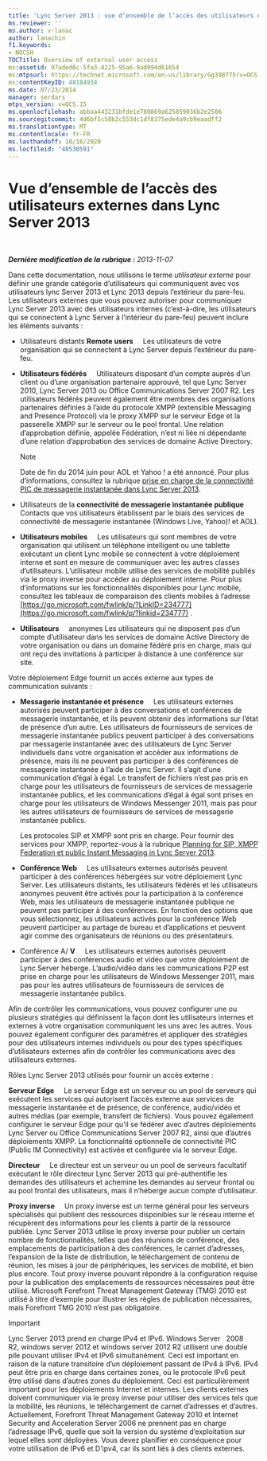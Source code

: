 ```yaml
---
title: 'Lync Server 2013 : vue d’ensemble de l’accès des utilisateurs externes'
ms.reviewer: ''
ms.author: v-lanac
author: lanachin
f1.keywords:
- NOCSH
TOCTitle: Overview of external user access
ms:assetid: 97aded6c-5fa3-4225-95a6-9ad094d61654
ms:mtpsurl: https://technet.microsoft.com/en-us/library/Gg398775(v=OCS.15)
ms:contentKeyID: 48184934
ms.date: 07/23/2014
manager: serdars
mtps_version: v=OCS.15
ms.openlocfilehash: abbaa443231bfde1e780869a625859036b2e2506
ms.sourcegitcommit: 4d6bf5c58b2c553dc1df8375ede4a9cb9eaadff2
ms.translationtype: MT
ms.contentlocale: fr-FR
ms.lasthandoff: 10/16/2020
ms.locfileid: "48530591"
---
```

# <a name="overview-of-external-user-access-in-lync-server-2013"></a>Vue d’ensemble de l’accès des utilisateurs externes dans Lync Server 2013

<div data-xmlns="http://www.w3.org/1999/xhtml">

<div class="topic" data-xmlns="http://www.w3.org/1999/xhtml" data-msxsl="urn:schemas-microsoft-com:xslt" data-cs="https://msdn.microsoft.com/">

<div data-asp="https://msdn2.microsoft.com/asp">



</div>

<div id="mainSection">

<div id="mainBody">

<span> </span>

_**Dernière modification de la rubrique :** 2013-11-07_

Dans cette documentation, nous utilisons le terme *utilisateur externe* pour définir une grande catégorie d’utilisateurs qui communiquent avec vos utilisateurs lync Server 2013 et Lync 2013 depuis l’extérieur du pare-feu. Les utilisateurs externes que vous pouvez autoriser pour communiquer Lync Server 2013 avec des utilisateurs internes (c’est-à-dire, les utilisateurs qui se connectent à Lync Server à l’intérieur du pare-feu) peuvent inclure les éléments suivants :

  - Utilisateurs distants **Remote users**     Les utilisateurs de votre organisation qui se connectent à Lync Server depuis l’extérieur du pare-feu.

  - **Utilisateurs fédérés**     Utilisateurs disposant d’un compte auprès d’un client ou d’une organisation partenaire approuvé, tel que Lync Server 2010, Lync Server 2013 ou Office Communications Server 2007 R2. Les utilisateurs fédérés peuvent également être membres des organisations partenaires définies à l’aide du protocole XMPP (extensible Messaging and Presence Protocol) via le proxy XMPP sur le serveur Edge et la passerelle XMPP sur le serveur ou le pool frontal. Une relation d’approbation définie, appelée Fédération, n’est ni liée ni dépendante d’une relation d’approbation des services de domaine Active Directory.
    
    <div>
    

    > [!NOTE]  
    > Date de fin du 2014 juin pour AOL et Yahoo ! a été annoncé. Pour plus d’informations, consultez la rubrique <A href="lync-server-2013-support-for-public-instant-messenger-connectivity.md">prise en charge de la connectivité PIC de messagerie instantanée dans Lync Server 2013</A>.

    
    </div>

  - Utilisateurs de la **connectivité de messagerie instantanée publique**     Contacts que vos utilisateurs établissent par le biais des services de connectivité de messagerie instantanée (Windows Live, Yahoo)\! et AOL).

  - **Utilisateurs mobiles**     Les utilisateurs qui sont membres de votre organisation qui utilisent un téléphone intelligent ou une tablette exécutant un client Lync mobile se connectent à votre déploiement interne et sont en mesure de communiquer avec les autres classes d’utilisateurs. L’utilisateur mobile utilise des services de mobilité publiés via le proxy inverse pour accéder au déploiement interne. Pour plus d’informations sur les fonctionnalités disponibles pour Lync mobile, consultez les tableaux de comparaison des clients mobiles à l’adresse [https://go.microsoft.com/fwlink/p/?LinkID=234777](https://go.microsoft.com/fwlink/p/?linkid=234777) .

  - **Utilisateurs**     anonymes Les utilisateurs qui ne disposent pas d’un compte d’utilisateur dans les services de domaine Active Directory de votre organisation ou dans un domaine fédéré pris en charge, mais qui ont reçu des invitations à participer à distance à une conférence sur site.

Votre déploiement Edge fournit un accès externe aux types de communication suivants :

  - **Messagerie instantanée et présence**     Les utilisateurs externes autorisés peuvent participer à des conversations et conférences de messagerie instantanée, et ils peuvent obtenir des informations sur l’état de présence d’un autre. Les utilisateurs de fournisseurs de services de messagerie instantanée publics peuvent participer à des conversations par messagerie instantanée avec des utilisateurs de Lync Server individuels dans votre organisation et accéder aux informations de présence, mais ils ne peuvent pas participer à des conférences de messagerie instantanée à l’aide de Lync Server. Il s’agit d’une communication d’égal à égal. Le transfert de fichiers n’est pas pris en charge pour les utilisateurs de fournisseurs de services de messagerie instantanée publics, et les communications d’égal à égal sont prises en charge pour les utilisateurs de Windows Messenger 2011, mais pas pour les autres utilisateurs de fournisseurs de services de messagerie instantanée publics.
    
    Les protocoles SIP et XMPP sont pris en charge. Pour fournir des services pour XMPP, reportez-vous à la rubrique [Planning for SIP, XMPP Federation et public Instant Messaging in Lync Server 2013](lync-server-2013-planning-for-sip-xmpp-federation-and-public-instant-messaging.md).

  - **Conférence Web**     Les utilisateurs externes autorisés peuvent participer à des conférences hébergées sur votre déploiement Lync Server. Les utilisateurs distants, les utilisateurs fédérés et les utilisateurs anonymes peuvent être activés pour la participation à la conférence Web, mais les utilisateurs de messagerie instantanée publique ne peuvent pas participer à des conférences. En fonction des options que vous sélectionnez, les utilisateurs activés pour la conférence Web peuvent participer au partage de bureau et d’applications et peuvent agir comme des organisateurs de réunions ou des présentateurs.

  - Conférence A/ **V**     Les utilisateurs externes autorisés peuvent participer à des conférences audio et vidéo que votre déploiement de Lync Server héberge. L’audio/vidéo dans les communications P2P est prise en charge pour les utilisateurs de Windows Messenger 2011, mais pas pour les autres utilisateurs de fournisseurs de services de messagerie instantanée publics.

Afin de contrôler les communications, vous pouvez configurer une ou plusieurs stratégies qui définissent la façon dont les utilisateurs internes et externes à votre organisation communiquent les uns avec les autres. Vous pouvez également configurer des paramètres et appliquer des stratégies pour des utilisateurs internes individuels ou pour des types spécifiques d’utilisateurs externes afin de contrôler les communications avec des utilisateurs externes.

Rôles Lync Server 2013 utilisés pour fournir un accès externe :

**Serveur Edge**     Le serveur Edge est un serveur ou un pool de serveurs qui exécutent les services qui autorisent l’accès externe aux services de messagerie instantanée et de présence, de conférence, audio/vidéo et autres médias (par exemple, transfert de fichiers). Vous pouvez également configurer le serveur Edge pour qu’il se fédérer avec d’autres déploiements Lync Server ou Office Communications Server 2007 R2, ainsi que d’autres déploiements XMPP. La fonctionnalité optionnelle de connectivité PIC (Public IM Connectivity) est activée et configurée via le serveur Edge.

**Directeur**     Le directeur est un serveur ou un pool de serveurs facultatif exécutant le rôle directeur Lync Server 2013 qui pré-authentifie les demandes des utilisateurs et achemine les demandes au serveur frontal ou au pool frontal des utilisateurs, mais il n’héberge aucun compte d’utilisateur.

**Proxy inverse**     Un proxy inverse est un terme général pour les serveurs spécialisés qui publient des ressources disponibles sur le réseau interne et récupèrent des informations pour les clients à partir de la ressource publiée. Lync Server 2013 utilise le proxy inverse pour publier un certain nombre de fonctionnalités, telles que des réunions de conférence, des emplacements de participation à des conférences, le carnet d’adresses, l’expansion de la liste de distribution, le téléchargement de contenu de réunion, les mises à jour de périphériques, les services de mobilité, et bien plus encore. Tout proxy inverse pouvant répondre à la configuration requise pour la publication des emplacements de ressources nécessaires peut être utilisé. Microsoft Forefront Threat Management Gateway (TMG) 2010 est utilisé à titre d’exemple pour illustrer les règles de publication nécessaires, mais Forefront TMG 2010 n’est pas obligatoire.

<div>


> [!IMPORTANT]  
> Lync Server 2013 prend en charge IPv4 et IPv6. Windows Server &nbsp; 2008 &nbsp; R2, windows server 2012 et windows server 2012 R2 utilisent une double pile pouvant utiliser IPv4 et IPv6 simultanément. Ceci est important en raison de la nature transitoire d’un déploiement passant de IPv4 à IPv6. IPv4 peut être pris en charge dans certaines zones, où le protocole IPv6 peut être utilisé dans d’autres zones du déploiement. Ceci est particulièrement important pour les déploiements Internet et internes. Les clients externes doivent communiquer via le proxy inverse pour utiliser des services tels que la mobilité, les réunions, le téléchargement de carnet d’adresses et d’autres. Actuellement, Forefront Threat Management Gateway 2010 et Internet Security and Acceleration Server 2006 ne prennent pas en charge l’adressage IPv6, quelle que soit la version du système d’exploitation sur lequel elles sont déployées. Vous devez planifier en conséquence pour votre utilisation de IPv6 et D’ipv4, car ils sont liés à des clients externes.



</div>

</div>

<span> </span>

</div>

</div>

</div>

